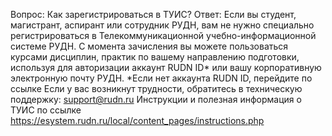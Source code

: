 Вопрос: Как зарегистрироваться в ТУИС?
Ответ: Если вы студент, магистрант, аспирант или сотрудник РУДН, вам не нужно специально регистрироваться в Телекоммуникационной учебно-информационной системе РУДН. С момента зачисления вы можете пользоваться курсами дисциплин, практик по вашему направлению подготовки, используя для авторизации аккаунт RUDN ID* или вашу корпоративную электронную почту РУДН. *Если нет аккаунта RUDN ID, перейдите по ссылке
Если у вас возникнут трудности, обратитесь в техническую поддержку: support@rudn.ru
Инструкции и полезная информация о ТУИС по ссылке https://esystem.rudn.ru/local/content_pages/instructions.php